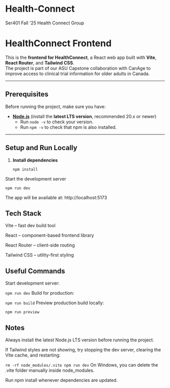 # Health-Connect
Ser401 Fall '25 Health Connect Group
#  HealthConnect Frontend

This is the **frontend for HealthConnect**, a React web app built with **Vite**, **React Router**, and **Tailwind CSS**.  
The project is part of our ASU Capstone collaboration with CanAge to improve access to clinical trial information for older adults in Canada.

---

##  Prerequisites

Before running the project, make sure you have:

- **[Node.js](https://nodejs.org/)** (install the **latest LTS version**, recommended 20.x or newer)  
  - Run `node -v` to check your version.  
  - Run `npm -v` to check that npm is also installed.

---

##  Setup and Run Locally

1. **Install dependencies**
   
   `npm install`
   
Start the development server


`npm run dev`

The app will be available at:
http://localhost:5173


## Tech Stack
 Vite – fast dev build tool

React – component-based frontend library

React Router – client-side routing

Tailwind CSS – utility-first styling

## Useful Commands
Start development server:


`npm run dev`
Build for production:


`npm run build`
Preview production build locally:


`npm run preview`
## Notes
Always install the latest Node.js LTS version before running the project.

If Tailwind styles are not showing, try stopping the dev server, clearing the Vite cache, and restarting:


`rm -rf node_modules/.vite
npm run dev`
On Windows, you can delete the .vite folder manually inside node_modules.

Run npm install whenever dependencies are updated.
